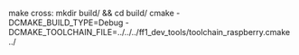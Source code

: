 make cross:
mkdir build/ && cd build/
cmake -DCMAKE_BUILD_TYPE=Debug -DCMAKE_TOOLCHAIN_FILE=../../../ff1_dev_tools/toolchain_raspberry.cmake ../
